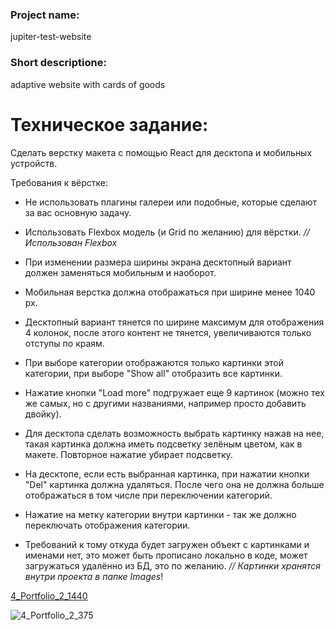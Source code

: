 ###  Project name:   
jupiter-test-website

###  Short descriptione:   
adaptive website with cards of goods

# **Техническое задание:**

Сделать верстку макета с помощью React для десктопа и мобильных устройств.

Требования к вёрстке:

- Не использовать плагины галереи или подобные, которые сделают за вас основную задачу.

- Использовать Flexbox модель (и Grid по желанию) для вёрстки. _// Использован Flexbox_

- При изменении размера ширины экрана десктопный вариант должен заменяться мобильным и наоборот.

- Мобильная верстка должна отображаться при ширине менее 1040 px.

- Десктопный вариант тянется по ширине максимум для отображения 4 колонок, после этого контент не тянется, увеличиваются только отступы по краям.

- При выборе категории отображаются только картинки этой категории, при выборе "Show all" отобразить все картинки.

- Нажатие кнопки "Load more" подгружает еще 9 картинок (можно тех же самых, но с другими названиями, например просто добавить двойку).

- Для десктопа сделать возможность выбрать картинку нажав на нее, такая картинка должна иметь подсветку зелёным цветом, как в макете. Повторное нажатие убирает подсветку.

- На десктопе, если есть выбранная картинка, при нажатии кнопки "Del" картинка должна удаляться. После чего она не должна больше отображаться в том числе при переключении категорий.

- Нажатие на метку категории внутри картинки - так же должно переключать отображения категории.

- Требований к тому откуда будет загружен объект с картинками и именами нет, это может быть прописано локально в коде, может загружаться удалённо из БД, это по желанию. _// Картинки хранятся внутри проекта в папке Images_!

[4_Portfolio_2_1440](https://user-images.githubusercontent.com/96003382/176887334-1d50c8c8-81c7-45c3-b165-fa4b53db6fb1.png)


![4_Portfolio_2_375](https://user-images.githubusercontent.com/96003382/176887378-4ab1acb9-fa17-45d7-94e4-af2b9faa4652.png)


